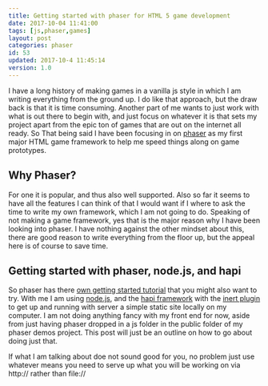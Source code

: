 ```yaml
---
title: Getting started with phaser for HTML 5 game development
date: 2017-10-04 11:41:00
tags: [js,phaser,games]
layout: post
categories: phaser
id: 53
updated: 2017-10-4 11:45:14
version: 1.0
---
```


I have a long history of making games in a vanilla js style in which I am writing everything from the ground up. I do like that approach, but the draw back is that it is time consuming. Another part of me wants to just work with what is out there to begin with, and just focus on whatever it is that sets my project apart from the epic ton of games that are out on the internet all ready. So That being said I have been focusing in on [phaser](http://phaser.io/) as my first major HTML game framework to help me speed things along on game prototypes.

<!-- more -->

## Why Phaser?

For one it is popular, and thus also well supported. Also so far it seems to have all the features I can think of that I would want if I where to ask the time to write my own framework, which I am not going to do. Speaking of not making a game framework, yes that is the major reason why I have been looking into phaser. I have nothing against the other mindset about this, there are good reason to write everything from the floor up, but the appeal here is of course to save time.

## Getting started with phaser, node.js, and hapi

So phaser has there [own getting started tutorial](http://phaser.io/tutorials/getting-started) that you might also want to try. With me I am using [node.js](https://nodejs.org/en/), and the [hapi framework](https://hapijs.com/) with the [inert plugin](https://www.npmjs.com/package/inert) to get up and running with server a simple static site locally on my computer. I am not doing anything fancy with my front end for now, aside from just having phaser dropped in a js folder in the public folder of my phaser demos project. This post will just be an outline on how to go about doing just that.

If what I am talking about doe not sound good for you, no problem just use whatever means you need to serve up what you will be working on via http:// rather than file://